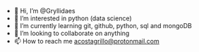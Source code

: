 - 👋 Hi, I’m @Gryllidaes
- 👀 I’m interested in python (data science)
- 🌱 I’m currently learning git, github, python, sql and mongoDB
- 💞️ I’m looking to collaborate on anything
- 📫 How to reach me acostagrillo@protonmail.com

<!---
Gryllidaes/Gryllidaes is a ✨ special ✨ repository because its `README.md` (this file) appears on your GitHub profile.
You can click the Preview link to take a look at your changes.
--->
